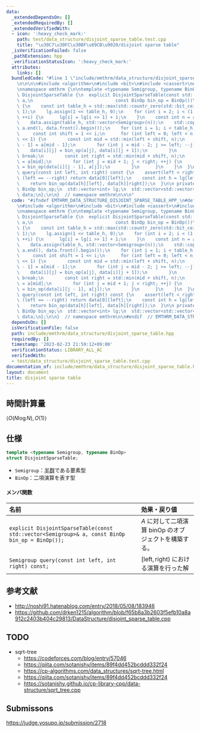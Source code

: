 ```yaml
---
data:
  _extendedDependsOn: []
  _extendedRequiredBy: []
  _extendedVerifiedWith:
  - icon: ':heavy_check_mark:'
    path: test/data_structure/disjoint_sparse_table.test.cpp
    title: "\u30C7\u30FC\u30BF\u69CB\u9020/disjoint sparse table"
  _isVerificationFailed: false
  _pathExtension: hpp
  _verificationStatusIcon: ':heavy_check_mark:'
  attributes:
    links: []
  bundledCode: "#line 1 \"include/emthrm/data_structure/disjoint_sparse_table.hpp\"\
    \n\n\n\n#include <algorithm>\n#include <bit>\n#include <cassert>\n#include <vector>\n\
    \nnamespace emthrm {\n\ntemplate <typename Semigroup, typename BinOp>\nstruct\
    \ DisjointSparseTable {\n  explicit DisjointSparseTable(const std::vector<Semigroup>&\
    \ a,\n                               const BinOp bin_op = BinOp())\n      : bin_op(bin_op)\
    \ {\n    const int table_h = std::max(std::countr_zero(std::bit_ceil(a.size())),\
    \ 1);\n    lg.assign(1 << table_h, 0);\n    for (int i = 2; i < (1 << table_h);\
    \ ++i) {\n      lg[i] = lg[i >> 1] + 1;\n    }\n    const int n = a.size();\n\
    \    data.assign(table_h, std::vector<Semigroup>(n));\n    std::copy(a.begin(),\
    \ a.end(), data.front().begin());\n    for (int i = 1; i < table_h; ++i) {\n \
    \     const int shift = 1 << i;\n      for (int left = 0; left < n; left += shift\
    \ << 1) {\n        const int mid = std::min(left + shift, n);\n        data[i][mid\
    \ - 1] = a[mid - 1];\n        for (int j = mid - 2; j >= left; --j) {\n      \
    \    data[i][j] = bin_op(a[j], data[i][j + 1]);\n        }\n        if (n <= mid)\
    \ break;\n        const int right = std::min(mid + shift, n);\n        data[i][mid]\
    \ = a[mid];\n        for (int j = mid + 1; j < right; ++j) {\n          data[i][j]\
    \ = bin_op(data[i][j - 1], a[j]);\n        }\n      }\n    }\n  }\n\n  Semigroup\
    \ query(const int left, int right) const {\n    assert(left < right);\n    if\
    \ (left == --right) return data[0][left];\n    const int h = lg[left ^ right];\n\
    \    return bin_op(data[h][left], data[h][right]);\n  }\n\n private:\n  const\
    \ BinOp bin_op;\n  std::vector<int> lg;\n  std::vector<std::vector<Semigroup>>\
    \ data;\n};\n\n}  // namespace emthrm\n\n\n"
  code: "#ifndef EMTHRM_DATA_STRUCTURE_DISJOINT_SPARSE_TABLE_HPP_\n#define EMTHRM_DATA_STRUCTURE_DISJOINT_SPARSE_TABLE_HPP_\n\
    \n#include <algorithm>\n#include <bit>\n#include <cassert>\n#include <vector>\n\
    \nnamespace emthrm {\n\ntemplate <typename Semigroup, typename BinOp>\nstruct\
    \ DisjointSparseTable {\n  explicit DisjointSparseTable(const std::vector<Semigroup>&\
    \ a,\n                               const BinOp bin_op = BinOp())\n      : bin_op(bin_op)\
    \ {\n    const int table_h = std::max(std::countr_zero(std::bit_ceil(a.size())),\
    \ 1);\n    lg.assign(1 << table_h, 0);\n    for (int i = 2; i < (1 << table_h);\
    \ ++i) {\n      lg[i] = lg[i >> 1] + 1;\n    }\n    const int n = a.size();\n\
    \    data.assign(table_h, std::vector<Semigroup>(n));\n    std::copy(a.begin(),\
    \ a.end(), data.front().begin());\n    for (int i = 1; i < table_h; ++i) {\n \
    \     const int shift = 1 << i;\n      for (int left = 0; left < n; left += shift\
    \ << 1) {\n        const int mid = std::min(left + shift, n);\n        data[i][mid\
    \ - 1] = a[mid - 1];\n        for (int j = mid - 2; j >= left; --j) {\n      \
    \    data[i][j] = bin_op(a[j], data[i][j + 1]);\n        }\n        if (n <= mid)\
    \ break;\n        const int right = std::min(mid + shift, n);\n        data[i][mid]\
    \ = a[mid];\n        for (int j = mid + 1; j < right; ++j) {\n          data[i][j]\
    \ = bin_op(data[i][j - 1], a[j]);\n        }\n      }\n    }\n  }\n\n  Semigroup\
    \ query(const int left, int right) const {\n    assert(left < right);\n    if\
    \ (left == --right) return data[0][left];\n    const int h = lg[left ^ right];\n\
    \    return bin_op(data[h][left], data[h][right]);\n  }\n\n private:\n  const\
    \ BinOp bin_op;\n  std::vector<int> lg;\n  std::vector<std::vector<Semigroup>>\
    \ data;\n};\n\n}  // namespace emthrm\n\n#endif  // EMTHRM_DATA_STRUCTURE_DISJOINT_SPARSE_TABLE_HPP_\n"
  dependsOn: []
  isVerificationFile: false
  path: include/emthrm/data_structure/disjoint_sparse_table.hpp
  requiredBy: []
  timestamp: '2023-02-23 21:59:12+09:00'
  verificationStatus: LIBRARY_ALL_AC
  verifiedWith:
  - test/data_structure/disjoint_sparse_table.test.cpp
documentation_of: include/emthrm/data_structure/disjoint_sparse_table.hpp
layout: document
title: disjoint sparse table
---
```



## 時間計算量

$\langle O(N\log{N}), O(1) \rangle$


## 仕様

```cpp
template <typename Semigroup, typename BinOp>
struct DisjointSparseTable;
```

- `Semigroup`：[半群](../../.verify-helper/docs/static/algebraic_structure.md)である要素型
- `BinOp`：二項演算を表す型

#### メンバ関数

|名前|効果・戻り値|
|:--|:--|
|`explicit DisjointSparseTable(const std::vector<Semigroup>& a, const BinOp bin_op = BinOp());`|$A$ に対して二項演算 $\mathrm{binOp}$ のオブジェクトを構築する。|
|`Semigroup query(const int left, int right) const;`|$\lbrack \mathrm{left}, \mathrm{right})$ における演算を行った解|


## 参考文献

- http://noshi91.hatenablog.com/entry/2018/05/08/183946
- https://github.com/drken1215/algorithm/blob/f65b8a3b2603f5efb10a8a912c2403b404c29813/DataStructure/disjoint_sparse_table.cpp


## TODO

- sqrt-tree
  - https://codeforces.com/blog/entry/57046
  - https://qiita.com/sotanishy/items/89f4dd452bcddd332f24
  - https://cp-algorithms.com/data_structures/sqrt-tree.html
  - https://qiita.com/sotanishy/items/89f4dd452bcddd332f24
  - https://sotanishy.github.io/cp-library-cpp/data-structure/sqrt_tree.cpp


## Submissons

https://judge.yosupo.jp/submission/2718
